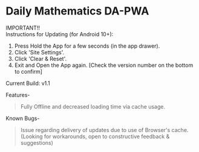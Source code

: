 # Daily Mathematics DA-PWA
IMPORTANT!!\
Instructions for Updating (for Android 10+):
1. Press Hold the App for a few seconds (in the app drawer).
2. Click 'Site Settings'.
3. Click 'Clear & Reset'.
4. Exit and Open the App again. [Check the version number on the bottom to confirm]

Current Build:
v1.1

Features-
>Fully Offline and decreased loading time via cache usage.

Known Bugs-
 >Issue regarding delivery of updates due to use of Browser's cache. (Looking for workarounds, open to constructive feedback & suggestions)
